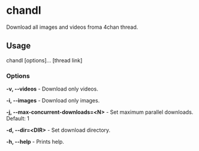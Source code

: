 # chandl

Download all images and videos froma 4chan thread.

## Usage

chandl [options]... [thread link]

### Options

**-v, --videos** - Download only videos.

**-i, --images** - Download only images.

**-j, --max-concurrent-downloads=<N\>** - Set maximum parallel downloads. Default: 1

**-d, --dir=<DIR\>** - Set download directory.

**-h, --help** - Prints help.
